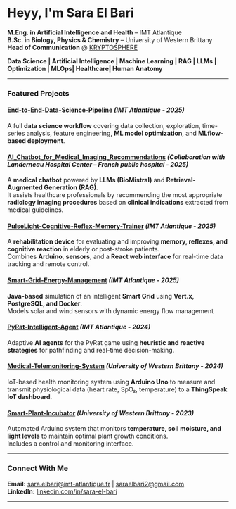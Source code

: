 # Heyy, I'm Sara El Bari

**M.Eng. in Artificial Intelligence and Health** – IMT Atlantique  
**B.Sc. in Biology, Physics & Chemistry** – University of Western Brittany  
**Head of Communication** @ [KRYPTOSPHERE](https://kryptosphere.fr)

**Data Science | Artificial Intelligence | Machine Learning | RAG | LLMs | Optimization | MLOps| Healthcare| Human Anatomy**

---

### Featured Projects

#### [End-to-End-Data-Science-Pipeline](https://github.com/Saghaaah1/End-to-End-Data-Science-Pipeline) *(IMT Atlantique - 2025)*  
A full **data science workflow** covering data collection, exploration, time-series analysis, feature engineering, **ML model optimization**, and **MLflow-based deployment**. 

#### [AI_Chatbot_for_Medical_Imaging_Recommendations](https://github.com/Saghaaah1/AI_Chatbot_for_Medical_Imaging_Recommendations) *(Collaboration with Landerneau Hospital Center – French public hospital - 2025)*  
A **medical chatbot** powered by **LLMs (BioMistral)** and **Retrieval-Augmented Generation (RAG)**.  
It assists healthcare professionals by recommending the most appropriate **radiology imaging procedures** based on **clinical indications** extracted from medical guidelines.  

#### [PulseLight-Cognitive-Reflex-Memory-Trainer](https://github.com/Saghaaah1/PulseLight-Cognitive-Reflex-Memory-Trainer) *(IMT Atlantique - 2025)*  
A **rehabilitation device** for evaluating and improving **memory, reflexes, and cognitive reaction** in elderly or post-stroke patients.  
Combines **Arduino**, **sensors**, and a **React web interface** for real-time data tracking and remote control.

#### [Smart-Grid-Energy-Management](https://github.com/Saghaaah1/Smart-Grid-Energy-Management) *(IMT Atlantique - 2025)*  
**Java-based** simulation of an intelligent **Smart Grid** using **Vert.x, PostgreSQL, and Docker**.  
Models solar and wind sensors with dynamic energy flow management

#### [PyRat-Intelligent-Agent](https://github.com/Saghaaah1/PyRat-Intelligent-Agent) *(IMT Atlantique - 2024)*  
Adaptive **AI agents** for the PyRat game using **heuristic and reactive strategies** for pathfinding and real-time decision-making.

#### [Medical-Telemonitoring-System](https://github.com/Saghaaah1/Medical-Telemonitoring-System) *(University of Western Brittany - 2024)*
IoT-based health monitoring system using **Arduino Uno** to measure and transmit physiological data (heart rate, SpO₂, temperature) to a **ThingSpeak IoT dashboard**.

#### [Smart-Plant-Incubator](https://github.com/Saghaaah1/Smart-Plant-Incubator) *(University of Western Brittany - 2023)*  
Automated Arduino system that monitors **temperature, soil moisture, and light levels** to maintain optimal plant growth conditions.  
Includes a control and monitoring interface.

---


### Connect With Me

**Email:** sara.elbari@imt-atlantique.fr | saraelbari2@gmail.com  
**LinkedIn:** [linkedin.com/in/sara-el-bari](www.linkedin.com/in/sara-el-bari-65645929b)

---
